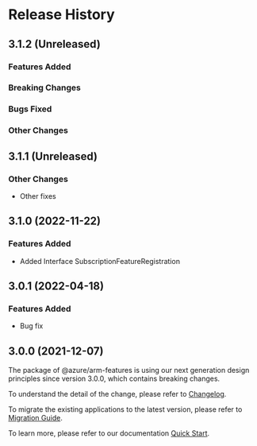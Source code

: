 # Release History

## 3.1.2 (Unreleased)

### Features Added

### Breaking Changes

### Bugs Fixed

### Other Changes

## 3.1.1 (Unreleased)

### Other Changes

  - Other fixes

## 3.1.0 (2022-11-22)
    
### Features Added

  - Added Interface SubscriptionFeatureRegistration
    
## 3.0.1 (2022-04-18)

### Features Added

  - Bug fix

## 3.0.0 (2021-12-07)

The package of @azure/arm-features is using our next generation design principles since version 3.0.0, which contains breaking changes.

To understand the detail of the change, please refer to [Changelog](https://aka.ms/js-track2-changelog).

To migrate the existing applications to the latest version, please refer to [Migration Guide](https://aka.ms/js-track2-migration-guide).

To learn more, please refer to our documentation [Quick Start](https://aka.ms/azsdk/js/mgmt/quickstart ).
